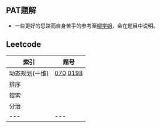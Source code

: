 ## PAT题解
* 一些更好的思路而自身苦手的参考至[柳学姐](https://github.com/liuchuo/PAT)，会在题目中说明。
## Leetcode
| 索引 | 题号 |
| --- | --- |
| 动态规划(一维) | [070](https://github.com/tsunemori-akane/Leetcode-PAT/tree/master/leetcode/0070) [0198](https://github.com/tsunemori-akane/Leetcode-PAT/tree/master/leetcode/0198) |
| 排序 | []() |
| 搜索 | []() |
| 分治 | []() |
| --- | --- |
